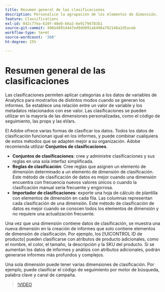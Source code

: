 ```yaml
---
title: Resumen general de las clasificaciones
description: Personalice la agrupación de los elementos de dimensión.
feature: Classifications
exl-id: 0d2c77ea-610f-48e0-b6a2-6e91794783b1
source-git-commit: 496b4891d447ed9dd091a6498a792146a2d5aceb
workflow-type: tm+mt
source-wordcount: '260'
ht-degree: 25%

---
```


# Resumen general de las clasificaciones

Las clasificaciones permiten aplicar categorías a los datos de variables de Analytics para mostrarlos de distintos modos cuando se generan los informes. Se establece una relación entre un valor de variable y los metadatos relacionados con ese valor. Las clasificaciones se pueden utilizar en la mayoría de las dimensiones personalizadas, como el código de seguimiento, las props y las eVars.

El Adobe ofrece varias formas de clasificar los datos. Todos los datos de clasificación funcionan igual en los informes, y puede combinar cualquiera de estos métodos que se adapten mejor a su organización. Adobe recomienda utilizar **Conjuntos de clasificaciones**.

* **Conjuntos de clasificaciones**: cree y administre clasificaciones y sus reglas en una sola interfaz simplificada.
* **Reglas de clasificación**: Cree reglas que asignen un elemento de dimensión determinado a un elemento de dimensión de clasificación. Este método de clasificación de datos es mejor cuando una dimensión encuentra con frecuencia nuevos valores únicos o cuando la clasificación manual sería frecuente y engorrosa.
* **Importador de clasificaciones**: exporte una hoja de cálculo de plantilla con elementos de dimensión en cada fila. Las columnas representan cada clasificación de una dimensión. Este método de clasificación de datos es mejor cuando se conocen todos los elementos de dimensión y no requiere una actualización frecuente.

Una vez que una dimensión contiene datos de clasificación, se muestra una nueva dimensión en la creación de informes que solo contiene elementos de dimensión de clasificación. Por ejemplo, los [!UICONTROL ID de producto] pueden clasificarse con atributos de producto adicionales, como el nombre, el color, el tamaño, la descripción y la SKU del producto. Si se aumentan los datos de informes y análisis con atributos adicionales, podrán generarse informes más profundos y complejos.

Una sola dimensión puede tener varias dimensiones de clasificación. Por ejemplo, puede clasificar el código de seguimiento por motor de búsqueda, palabra clave y canal de campaña.

>[!VIDEO](https://video.tv.adobe.com/v/16853/?quality=12)
